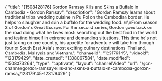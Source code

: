 {
    "title": "[1508428176] Gordon Ramsay Kills and Skins a Buffalo in Cambodia - Gordon Ramsay",
    "description": "Gordon Ramsay learns about traditional tribal wedding cuisine in Pu Pol on the Cambodian border. He helps to slaughter and skin a buffalo for the wedding food. \n\nFrom season 2 of Gordon's Great Escape. For the second series, Gordon goes back on the road doing what he loves most: searching out the best food in the world and testing himself in extreme and demanding situations. This time he's not just taking on one country, his appetite for adventure will take him through four of South East Asia's most exciting culinary destinations: Thailand, Cambodia, Malaysia and Vietnam.",
    "channelid": "123179145",
    "videoid": "123179429",
    "date_created": "1308067584",
    "date_modified": "1508373264",
    "type": "captivate",
    "layout": "channelVideo",
    "url": "\/gcn-channel\/gordon-ramsay-kills-and-skins-a-buffalo-in-cambodia-gordon-ramsay\/123179145-123179429"
}